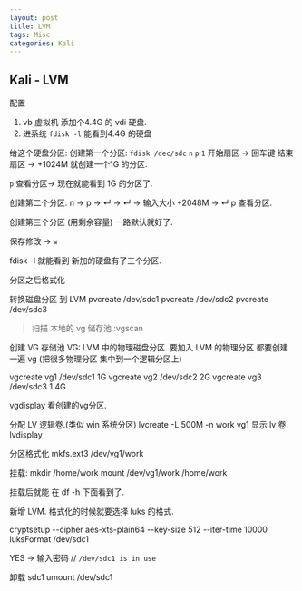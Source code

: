 ```yaml
---
layout: post
title: LVM  
tags: Misc
categories: Kali
---
```


## Kali - LVM

配置

1. vb 虚拟机 添加个4.4G 的 vdi 硬盘.
2. 进系统 `fdisk -l` 能看到4.4G 的硬盘


给这个硬盘分区:
创建第一个分区:
`fdisk /dec/sdc`
`n`
`p`
`1`
开始扇区 → 回车键
结束扇区 → +1024M  就创建一个1G 的分区.

`p` 查看分区→ 现在就能看到 1G 的分区了.

 创建第二个分区:
n → p → ↵ → ↵ → 输入大小 +2048M → ↵ 
p  查看分区.

创建第三个分区 (用剩余容量)
  一路默认就好了.


保存修改 → `w`

fdisk -l 就能看到 新加的硬盘有了三个分区.




分区之后格式化

转换磁盘分区 到 LVM
pvcreate /dev/sdc1
pvcreate /dev/sdc2
pvcreate /dev/sdc3


> 扫描 本地的 vg 储存池 :vgscan




创建 VG 存储池 
VG: LVM 中的物理磁盘分区. 
要加入 LVM 的物理分区 都要创建一遍 vg
(把很多物理分区 集中到一个逻辑分区上)

vgcreate vg1 /dev/sdc1 1G
vgcreate vg2 /dev/sdc2 2G 
vgcreate vg3 /dev/sdc3 1.4G

vgdisplay 看创建的vg分区.


分配 LV 逻辑卷.(类似 win 系统分区)
lvcreate -L 500M -n work vg1
显示 lv 卷. lvdisplay


分区格式化
mkfs.ext3 /dev/vg1/work


挂载:
mkdir /home/work
mount /dev/vg1/work /home/work

挂载后就能 在  df -h 下面看到了.







新增 LVM. 格式化的时候就要选择 luks 的格式.

cryptsetup --cipher aes-xts-plain64 --key-size 512 --iter-time 10000 luksFormat /dev/sdc1

YES → 输入密码
// `/dev/sdc1 is in use`

卸载 sdc1 umount /dev/sdc1






























